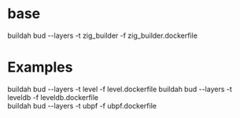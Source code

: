 
# base 

buildah  bud --layers -t zig_builder -f zig_builder.dockerfile


# Examples

buildah  bud --layers -t level -f level.dockerfile
buildah  bud --layers -t leveldb -f leveldb.dockerfile  
buildah  bud --layers -t ubpf -f ubpf.dockerfile